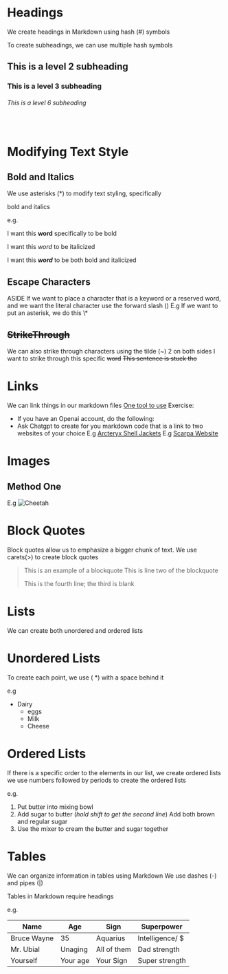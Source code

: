 # Headings

We create headings in Markdown using hash (#) symbols

To create subheadings, we can use multiple hash symbols

## This is a level 2 subheading

### This is a level 3 subheading

###### This is a level 6 subheading

​

# Modifying Text Style

## Bold and Italics 

We use asterisks (\*) to modify text styling, specifically

bold and italics

e.g.

I want this **word** specifically to be bold

I want this *word* to be italicized

I want this ***word*** to be both bold and italicized

## Escape Characters 

ASIDE If we want to place a character that is a keyword or a reserved word, and we want the literal character use the forward slash (\)
   E.g If we want to put an asterisk, we do this \\\*

## ~~StrikeThrough~~ 
We can also strike through characters using the tilde (~) 2 on both sides
I want to strike through this specific ~~word~~
~~This sentence is stuck tho~~

# Links
We can link things in our markdown files
[One tool to use](https://chat.openai.com)
Exercise:
* If you have an Openai account, do the following:
* Ask Chatgpt to create for you markdown code that is a link to two websites of your choice
E.g [Arcteryx Shell Jackets](https://arcteryx.com/ca/en/c/shell-jackets?CMPID=ps|txt|sb|google|Arc%27teryx_Google-Search_S20_Performance_BOF_R:NAM_C:CA_L:EN_Branded-Qualifier|Jacket-Winter|arcteryx%20jacket%20winter|136676816109-600581498769&utm_souce=&utm_medium=ps|txt|sb&utm_campaign=Arc%27teryx_Google-Search_S20_Performance_BOF_R:NAM_C:CA_L:EN_Branded-Qualifier&gclsrc=aw.ds&gclid=CjwKCAjwjOunBhB4EiwA94JWsOyAVQLWQ1hVkPbAf3Zcm9GEiHxHrA-9DpzBFLxfNPa-pfHr2TpBjhoC_hsQAvD_BwE)
E.g [Scarpa Website](https://us.scarpa.com/?gclid=CjwKCAjwjOunBhB4EiwA94JWsHytQIRcO_d-QXkhXYssxmYJYN501v5Gy_27L8iFLbJtI9L9MruVNBoCWeYQAvD_BwE)

# Images 

## Method One
E.g
![Cheetah](http://elelur.com/data_images/mammals/cheetah/cheetah-02.jpg)




# Block Quotes
Block quotes allow us to emphasize a bigger chunk of text. We use carets(>) to create block quotes

> This is an example of a blockquote
> This is line two of the blockquote
> 
> This is the fourth line; the third is blank

# Lists
We can create both unordered and ordered lists

# Unordered Lists
To create each point, we use ( *) with a space behind it

e.g
* Dairy
	* eggs
	* Milk
	* Cheese


# Ordered Lists

If there is a specific order to the elements in our list,
we create ordered lists
we use numbers followed by periods to create the ordered lists

e.g.
1. Put butter into mixing bowl
2. Add sugar to butter (*hold shift to get the second line*)
   Add both brown and regular sugar
3. Use the mixer to cream the butter and sugar together


# Tables
We can organize information in tables using Markdown
We use dashes (-) and pipes (|)

Tables in Markdown require headings

e.g.

| Name        | Age        | Sign        | Superpower      |
| ---         | ---        | ---         | ---             |
| Bruce Wayne | 35         | Aquarius    | Intelligence/ $ |
| Mr. Ubial   | Unaging    | All of them | Dad strength    |
| Yourself    | Your age   | Your Sign   | Super strength  |